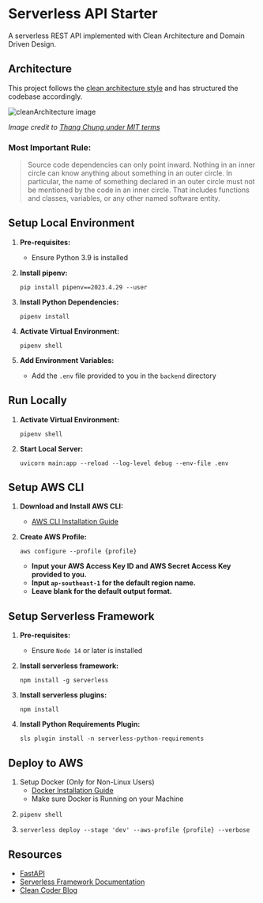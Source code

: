 # Serverless API Starter

A serverless REST API implemented with Clean Architecture and Domain Driven Design.

## Architecture

This project follows the [clean architecture style](http://blog.thedigitalcatonline.com/blog/2016/11/14/clean-architectures-in-python-a-step-by-step-example/) and has structured the codebase accordingly.

![cleanArchitecture image](https://cdn-images-1.medium.com/max/1600/1*B7LkQDyDqLN3rRSrNYkETA.jpeg)

_Image credit to [Thang Chung under MIT terms](https://github.com/thangchung/blog-core)_

### Most Important Rule:

> Source code dependencies can only point inward. Nothing in an inner circle can know anything about something in an outer circle. In particular, the name of something declared in an outer circle must not be mentioned by the code in an inner circle. That includes functions and classes, variables, or any other named software entity.

## Setup Local Environment

1. **Pre-requisites:**
   - Ensure Python 3.9 is installed

2. **Install pipenv:**
   ```shell
   pip install pipenv==2023.4.29 --user
   ```

3. **Install Python Dependencies:**
   ```shell
   pipenv install
   ```

4. **Activate Virtual Environment:**
   ```shell
   pipenv shell
   ```

5. **Add Environment Variables:**
    -  Add the `.env` file provided to you in the `backend` directory

## Run Locally

1. **Activate Virtual Environment:**
   ```shell
   pipenv shell
   ```

2. **Start Local Server:**
   ```shell
   uvicorn main:app --reload --log-level debug --env-file .env
   ```

## Setup AWS CLI

1. **Download and Install AWS CLI:**
   - [AWS CLI Installation Guide](https://docs.aws.amazon.com/cli/latest/userguide/getting-started-install.html)

2. **Create AWS Profile:**
   ```shell
   aws configure --profile {profile}
   ```

   - **Input your AWS Access Key ID and AWS Secret Access Key provided to you.**
   - **Input `ap-southeast-1` for the default region name.**
   - **Leave blank for the default output format.**


## Setup Serverless Framework

1. **Pre-requisites:**
   - Ensure `Node 14` or later is installed

2. **Install serverless framework:**
   ```shell
   npm install -g serverless
   ```

3. **Install serverless plugins:**
   ```shell
   npm install
   ```

3. **Install Python Requirements Plugin:**
   ```shell
   sls plugin install -n serverless-python-requirements
   ```

## Deploy to AWS
1. Setup Docker (Only for Non-Linux Users)
   - [Docker Installation Guide](https://docs.docker.com/engine/install)
   - Make sure Docker is Running on your Machine
2.
   ```shell
   pipenv shell
   ```
3.
   ```shell
   serverless deploy --stage 'dev' --aws-profile {profile} --verbose
   ```

## Resources

- [FastAPI](https://fastapi.tiangolo.com/)
- [Serverless Framework Documentation](https://www.serverless.com/framework/docs)
- [Clean Coder Blog](https://blog.cleancoder.com/uncle-bob/2012/08/13/the-clean-architecture.html)
